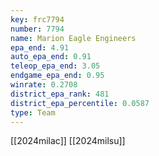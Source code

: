 ```yaml
---
key: frc7794
number: 7794
name: Marion Eagle Engineers
epa_end: 4.91
auto_epa_end: 0.91
teleop_epa_end: 3.05
endgame_epa_end: 0.95
winrate: 0.2708
district_epa_rank: 481
district_epa_percentile: 0.0587
type: Team
---
```

[[2024milac]]
[[2024milsu]]
